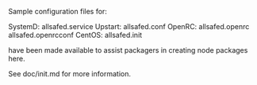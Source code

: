 Sample configuration files for:

SystemD: allsafed.service
Upstart: allsafed.conf
OpenRC:  allsafed.openrc
         allsafed.openrcconf
CentOS:  allsafed.init

have been made available to assist packagers in creating node packages here.

See doc/init.md for more information.
